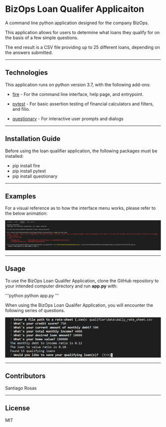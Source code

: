# BizOps Loan Qualifer Applicaiton

A command line python application designed for the company BizOps.

This application allows for users to determine what loans they qualify for on the basis of a few simple questions.

The end result is a CSV file providing up to 25 different loans, depending on the answers submitted.


---

## Technologies

This application runs on python version 3.7, with the following add-ons:


* [fire](https://github.com/google/python-fire) - For the command line interface, help page, and entrypoint.

* [pytest](https://docs.pytest.org/en/stable/) - For basic assertion testing of financial calculators and filters, and filio.

* [questionary](https://github.com/tmbo/questionary) - For interactive user prompts and dialogs


---

## Installation Guide

Before using the loan qualifier application, the following packages must be installed:

*    pip install fire
*    pip install pytest
*    pip install questionary


---

## Examples

For a visual reference as to how the interface menu works, please refer to the below animation:

![Loan Qualifier Questions](images/loan_qualifier.gif)


---

## Usage

To use the BizOps Loan Qualifer Application, clone the GitHub repository to your intended computer directory and run **app.py** with:

'''python
python app.py
'''

When using the BizOps Loan Qualifer Application, you will encounter the following series of questions.

![Loan Qualifier Questions](images/loan_qualifier.png)


---

## Contributors

Santiago Rosas

---

## License

MIT
